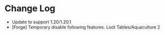 # Change Log

* Update to support 1.20/1.20.1
* [Forge] Temporary disable following features. Loot Tables/Aquaculture 2